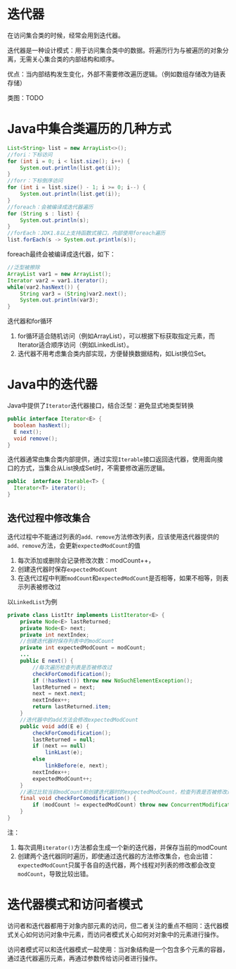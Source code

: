 # 迭代器

在访问集合类的时候，经常会用到迭代器。

迭代器是一种设计模式：用于访问集合类中的数据。将遍历行为与被遍历的对象分离，无需关心集合类的内部结构和顺序。

优点：当内部结构发生变化，外部不需要修改遍历逻辑。（例如数组存储改为链表存储）

类图：TODO

# Java中集合类遍历的几种方式

```java
List<String> list = new ArrayList<>();
//fori：下标访问
for (int i = 0; i < list.size(); i++) {
    System.out.println(list.get(i));
}
//forr：下标倒序访问
for (int i = list.size() - 1; i >= 0; i--) {
    System.out.println(list.get(i));
}
//foreach：会被编译成迭代器遍历
for (String s : list) {
    System.out.println(s);
}
//forEach：JDK1.8以上支持函数式接口，内部使用foreach遍历
list.forEach(s -> System.out.println(s));
```

foreach最终会被编译成迭代器，如下：

```java
//泛型被擦除
ArrayList var1 = new ArrayList();
Iterator var2 = var1.iterator();
while(var2.hasNext()) {
    String var3 = (String)var2.next();
    System.out.println(var3);
}
```

迭代器和for循环

1. for循环适合随机访问（例如ArrayList），可以根据下标获取指定元素，而Iterator适合顺序访问（例如LinkedList）。
2. 迭代器不用考虑集合类内部实现，方便替换数据结构，如List换位Set。

# Java中的迭代器

Java中提供了`Iterator`迭代器接口，结合泛型：避免显式地类型转换

```java
public interface Iterator<E> {
  boolean hasNext();
  E next();
  void remove();
}
```

迭代器通常由集合类内部提供，通过实现`Iterable`接口返回迭代器，使用面向接口的方式，当集合从List换成Set时，不需要修改遍历逻辑。

```java
public  interface Iterable<T> { 
  Iterator<T> iterator(); 
}
```

## 迭代过程中修改集合

迭代过程中不能通过列表的`add、remove`方法修改列表，应该使用迭代器提供的`add、remove`方法，会更新`expectedModCount`的值

1. 每次添加或删除会记录修改次数：modCount++，
2. 创建迭代器时保存`expectedModCount`
3. 在迭代过程中判断`modCount`和`expectedModCount`是否相等，如果不相等，则表示列表被修改过

以`LinkedList`为例

```java
private class ListItr implements ListIterator<E> {
    private Node<E> lastReturned;
    private Node<E> next;
    private int nextIndex;
    //创建迭代器时保存列表中的modCount
    private int expectedModCount = modCount;
    ...
    public E next() {
        //每次遍历检查列表是否被修改过
        checkForComodification();
        if (!hasNext()) throw new NoSuchElementException();
        lastReturned = next;
        next = next.next;
        nextIndex++;
        return lastReturned.item;
    }
    //迭代器中的add方法会修改expectedModCount
    public void add(E e) {
        checkForComodification();
        lastReturned = null;
        if (next == null)
            linkLast(e);
        else
            linkBefore(e, next);
        nextIndex++;
        expectedModCount++;
    }
    //通过比较当前modCount和创建迭代器时的expectedModCount，检查列表是否被修改过
    final void checkForComodification() {
        if (modCount != expectedModCount) throw new ConcurrentModificationException();
    }
}
```

注：

1. 每次调用`iterator()`方法都会生成一个新的迭代器，并保存当前的modCount
2. 创建两个迭代器同时遍历，即使通过迭代器的方法修改集合，也会出错：`expectedModCount`只属于各自的迭代器，两个线程对列表的修改都会改变`modCount`，导致比较出错。

# 迭代器模式和访问者模式

访问者和迭代器都用于对象内部元素的访问，但二者关注的重点不相同：迭代器模式关心如何访问对象中元素，而访问者模式关心如何对对象中的元素进行操作。

访问者模式可以和迭代器模式一起使用：当对象结构是一个包含多个元素的容器，通过迭代器遍历元素，再通过参数传给访问者进行操作。
